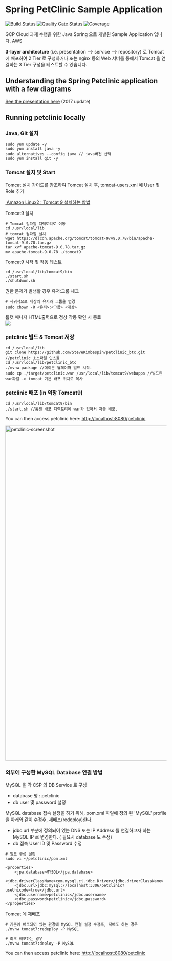 # Spring PetClinic Sample Application

[![Build Status](https://travis-ci.org/spring-petclinic/spring-framework-petclinic.svg?branch=master)](https://travis-ci.org/spring-petclinic/spring-framework-petclinic/) 
[![Quality Gate Status](https://sonarcloud.io/api/project_badges/measure?project=spring-petclinic_spring-framework-petclinic&metric=alert_status)](https://sonarcloud.io/dashboard?id=spring-petclinic_spring-framework-petclinic)
[![Coverage](https://sonarcloud.io/api/project_badges/measure?project=spring-petclinic_spring-framework-petclinic&metric=coverage)](https://sonarcloud.io/dashboard?id=spring-petclinic_spring-framework-petclinic)

GCP Cloud 과제 수행을 위한 Java Spring 으로 개발된 Sample Application 입니다.
AWS 

**3-layer architecture** (i.e. presentation --> service --> repository) 로 Tomcat 에 배포하여 2 Tier 로 구성하거나
또는 nginx 등의 Web 서버를 통해서 Tomcat 을 연결하는 3 Tier 구성을 테스트할 수 있습니다. 

## Understanding the Spring Petclinic application with a few diagrams

[See the presentation here](http://fr.slideshare.net/AntoineRey/spring-framework-petclinic-sample-application) (2017 update)

## Running petclinic locally

### Java, Git 설치
```
sudo yum update -y
sudo yum install java -y
sudo alternatives --config java // java버전 선택
sudo yum install git -y
```

### Tomcat 설치 및 Start
Tomcat 설치 가이드를 참조하여 Tomcat 설치 후, tomcat-users.xml 에 User 및 Role 추가

[ Amazon Linux2 : Tomcat 9 설치하는 방법 ](https://progtrend.blogspot.com/2018/07/aws-amazon-linux-2-tomcat-9.html)

Tomcat9 설치

```
# Tomcat 컴파일 디렉토리로 이동
cd /usr/local/lib
# tomcat 컴파일 설치
wget https://dlcdn.apache.org/tomcat/tomcat-9/v9.0.78/bin/apache-tomcat-9.0.78.tar.gz
tar xvf apache-tomcat-9.0.78.tar.gz 
mv apache-tomcat-9.0.78 ./tomcat9 
```

Tomcat9 시작 및 작동 테스트

```
cd /usr/local/lib/tomcat9/bin 
./start.sh 
./shutdwon.sh
```

권한 문제가 발생할 경우 유저:그룹 체크
```
# 재귀적으로 대상의 유저와 그룹을 변경
sudo chown -R <유저>:<그룹> <대상> 
```
톰캣 매니저 HTML출력으로 정상 작동 확인 시 종료
<br>
<img src="https://github.com/tthingbini/petclinic_3Tier/assets/137377076/1c7ec0ed-4656-409a-8360-cc265dcf3c28">

### petclinic 빌드 & Tomcat 저장
```
cd /usr/local/lib
git clone https://github.com/SteveKimbespin/petclinic_btc.git //petclinic 소스파일 인스톨
cd /usr/local/lib/petclinic_btc
./mvnw package //메이븐 월페이퍼 빌드 시작.
sudo cp ./target/petclinic.war /usr/local/lib/tomcat9/webapps //빌드된 war파일 -> tomcat 기본 배포 위치로 복사
```

### petclinic 배포 (in 외장 Tomcat9)
```
cd /usr/local/lib/tomcat9/bin
./start.sh //톰캣 배포 디렉토리에 war가 있어서 자동 배포.
```

You can then access petclinic here: [http://localhost:8080/petclinic](http://localhost:8080/petclinic)

<img width="1042" alt="petclinic-screenshot" src="https://cloud.githubusercontent.com/assets/838318/19727082/2aee6d6c-9b8e-11e6-81fe-e889a5ddfded.png">

### 외부에 구성한 MySQL Database 연결 방법

MySQL 을 각 CSP 의 DB Service 로 구성
  - database 명 : petclinic  
  - db user 및 password 설정

MySQL database 접속 설정을 하기 위해, pom.xml 파일에 정의 된 'MySQL' profile 을 아래와 같이 수정후, 재배포(redeploy)한다.
  - jdbc.url 부분에 정의되어 있는 DNS 또는 IP Address 를 연결하고자 하는 MySQL IP 로 변경한다. ( 필요시 database 도 수정)
  - db 접속 User ID 및 Password 수정

```
# 빌드 구성 설정
sudo vi ~/petclinic/pom.xml
```

```
<properties>
    <jpa.database>MYSQL</jpa.database>
    <jdbc.driverClassName>com.mysql.cj.jdbc.Driver</jdbc.driverClassName>
    <jdbc.url>jdbc:mysql://localhost:3306/petclinic?useUnicode=true</jdbc.url>
    <jdbc.username>petclinic</jdbc.username>
    <jdbc.password>petclinic</jdbc.password>
</properties>
```      

Tomcat 에 재배포

```
# 기존에 배포되어 있는 환경에 MySQL 연결 설정 수정후, 재배포 하는 경우
./mvnw tomcat7:redeploy -P MySQL

# 최초 배포하는 경우
./mvnw tomcat7:deploy -P MySQL
```


You can then access petclinic here: [http://localhost:8080/petclinic](http://localhost:8080/petclinic)





